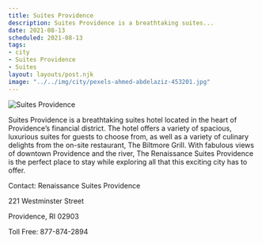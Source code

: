 ```yaml
---
title: Suites Providence
description: Suites Providence is a breathtaking suites...
date: 2021-08-13
scheduled: 2021-08-13
tags:
- city
- Suites Providence
- Suites
layout: layouts/post.njk
image: "../../img/city/pexels-ahmed-abdelaziz-453201.jpg"
---
```


![Suites Providence](../../img/city/pexels-ahmed-abdelaziz-453201.jpg)

Suites Providence is a breathtaking suites hotel located in the heart of Providence’s financial district. The hotel offers a variety of spacious, luxurious suites for guests to choose from, as well as a variety of culinary delights from the on-site restaurant, The Biltmore Grill. With fabulous views of downtown Providence and the river, The Renaissance Suites Providence is the perfect place to stay while exploring all that this exciting city has to offer.

Contact: Renaissance Suites Providence

221 Westminster Street

Providence, RI 02903

Toll Free: 877-874-2894